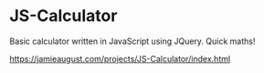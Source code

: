 # JS-Calculator

Basic calculator written in JavaScript using JQuery.
Quick maths!

https://jamieaugust.com/projects/JS-Calculator/index.html
